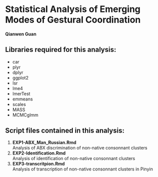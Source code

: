 # Statistical Analysis of Emerging Modes of Gestural Coordination
#### Qianwen Guan

## Libraries required for this analysis: 
- car
- plyr
- dplyr
- ggplot2
- lsr
- lme4
- lmerTest
- emmeans
- scales
- MASS
- MCMCglmm

## Script files contained in this analysis: 

1. **EXP1-ABX_Man_Russian.Rmd**  
   Analysis of ABX discrimination of non-native consonnant clusters
2. **EXP2-Identification.Rmd**  
   Analysis of identification of non-native consonnant clusters 
3. **EXP3-transcritpion.Rmd**  
   Analysis of transcription of non-native consonnant clusters in Pinyin 
   




